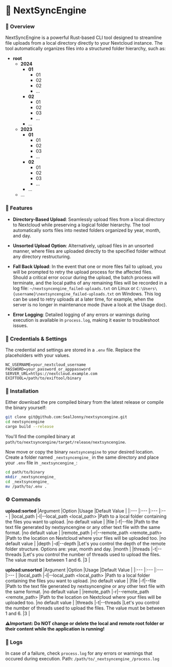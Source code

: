 # 🚀 NextSyncEngine

### 📖 Overview

NextSyncEngine is a powerful Rust-based CLI tool designed to streamline file uploads from a local directory directly to your Nextcloud instance. The tool automatically organizes files into a structured folder hierarchy, such as:

- **root**
  - **2024**
    - **01**
      - 01
      - 02
      - 02
      - ...
    - **02**
      - 01
      - 02
      - 03
      - ...
    - ...
  - **2023**
    - **01**
      - 01
      - 02
      - 03
      - ...
    - **02**
      - 01
      - 02
      - 03
      - ...
    - ...
  - ...


### 🚀 Features

- **Directory-Based Upload**: Seamlessly upload files from a local directory to Nextcloud while preserving a logical folder hierarchy. The tool automatically sorts files into nested folders organized by year, month, and day.

- **Unsorted Upload Option**: Alternatively, upload files in an unsorted manner, where files are uploaded directly to the specified folder without any directory restructuring.

- **Fall Back Upload**: In the event that one or more files fail to upload, you will be prompted to retry the upload process for the affected files. Should a critical error occur during the upload, the batch process will terminate, and the local paths of any remaining files will be recorded in a log file: `~/nextsyncengine_failed-uploads.txt` on Linux or `C:\Users\{username}\nextsyncengine_failed-uploads.txt` on Windows. This log can be used to retry uploads at a later time, for example, when the server is no longer in maintenance mode (have a look at the Usage doc).

- **Error Logging**: Detailed logging of any errors or warnings during execution is available in `process.log`, making it easier to troubleshoot issues.

### 🔐 Credentials & Settings
The credential and settings  are stored in a `.env` file. Replace the placeholders with your values.

```plaintext
NC_USERNAME=your_nextcloud_username
PASSWORD=your_password_or_apppassword
SERVER_URL=https://nextcloud.example.com
EXIFTOOL=/path/to/exiftool/binary
```

### 🔧 Installation
Either download the pre compiled binary from the latest release or compile the binary yourself:
```bash
git clone git@github.com:SealJonny/nextsyncengine.git
cd nextsyncengine
cargo build --release
```
You'll find the compiled binary at `path/to/nextsyncengine/target/release/nextsyncengine`.

Now move or copy the binary `nextsyncengine` to your desired location.
Create a folder named `_nextsyncengine_` in the same directory and place your `.env` file in `_nextsyncengine_`:
```bash
cd path/to/binary
mkdir _nextsyncengine_
cd _nextsyncengine_
mv /path/to/.env .
```

### ⚙️ Commands
**upload:sorted**
|Argument     |Option                           |Usage                                                                                                |Default Value    |
|:---         |:---                             |:---                                                                                                 |:---             |
|local_path   |-l\|--local_path <local_path>    |Path to a local folder containing the files you want to upload.                                      |no default value |
|file         |-f\|--file <threads>             |Path to the text file generated by nextsyncengine or any other text file with the same format.       |no default value |
|remote_path  |-r\|--remote_path <remote_path>  |Path to the location on Nextcloud where your files will be uploaded too.                             |no default value |
|depth        |-d\|--depth <depth>              |Let's you control the depth of the remote folder structure. Options are: year, month and day.        |month            |
|threads      |-t\|--threads <threads>          |Let's you control the number of threads used to upload the files. The value must be between 1 and 6. |3                |

**upload:unsorted**
|Argument     |Option                           |Usage                                                                                                |Default Value    |
|:---         |:---                             |:---                                                                                                 |:---             |
|local_path   |-l\|--local_path <local_path>    |Path to a local folder containing the files you want to upload.                                      |no default value |
|file         |-f\|--file <file>                |Path to the text file generated by nextsyncengine or any other text file with the same format.       |no default value |
|remote_path  |-r\|--remote_path <remote_path>  |Path to the location on Nextcloud where your files will be uploaded too.                             |no default value |
|threads      |-t\|--threads <threads>          |Let's you control the number of threads used to upload the files. The value must be between 1 and 6. |3                |

 **⚠️Important: Do NOT change or delete the local and remote root folder or their content while the application is running!**


### 📜 Logs
In case of a failure, check `process.log` for any errors or warnings that occured during execution.
Path: `/path/to/_nextsyncengine_/process.log`